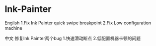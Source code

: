 # Ink-Painter
English
1.Fix Ink Painter quick swipe breakpoint
2.Fix Low configuration machine

中文
修复Ink Painter两个bug
1.快速滑动断点
2.低配置机器卡顿的问题
